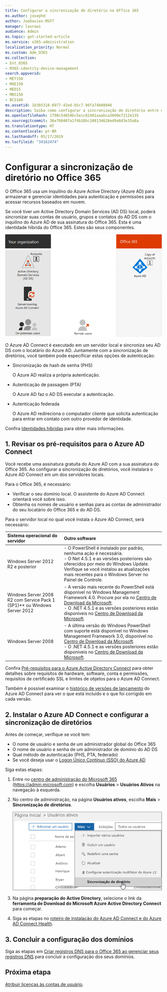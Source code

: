 ```yaml
---
title: Configurar a sincronização de diretório no Office 365
ms.author: josephd
author: JoeDavies-MSFT
manager: laurawi
audience: Admin
ms.topic: get-started-article
ms.service: o365-administration
localization_priority: Normal
ms.custom: Adm_O365
ms.collection:
- Ent_O365
- M365-identity-device-management
search.appverid:
- MET150
- MOE150
- MED15
- MBS150
- BCS160
ms.assetid: 1b3b5318-6977-42ed-b5c7-96fa74b08846
description: Saiba como configurar a sincronização de diretório entre o Office 365 e o seu Active Directory local.
ms.openlocfilehash: 1798c54854bc5ecc82481aaabca3690e7212e135
ms.sourcegitcommit: 36e760407a1f4b18bc108134628ed9a8d3e35a8a
ms.translationtype: HT
ms.contentlocale: pt-BR
ms.lasthandoff: 05/17/2019
ms.locfileid: "34162474"
---
```

# <a name="set-up-directory-synchronization-for-office-365"></a>Configurar a sincronização de diretório no Office 365

O Office 365 usa um inquilino do Azure Active Directory (Azure AD) para armazenar e gerenciar identidades para autenticação e permissões para acessar recursos baseados em nuvem. 

Se você tiver um Active Directory Domain Services (AD DS) local, poderá sincronizar suas contas de usuário, grupos e contatos do AD DS com o inquilino do Azure AD de sua assinatura do Office 365. Esta é uma identidade híbrida do Office 365. Estes são seus componentes.

![](./media/about-office-365-identity/hybrid-identity.png)

O Azure AD Connect é executado em um servidor local e sincroniza seu AD DS com o locatário do Azure AD. Juntamente com a sincronização de diretórios, você também pode especificar estas opções de autenticação:

- Sincronização de hash de senha (PHS)

  O Azure AD realiza a própria autenticação.

- Autenticação de passagem (PTA)

  O Azure AD faz o AD DS executar a autenticação.

- Autenticação federada

  O Azure AD redireciona o computador cliente que solicita autenticação para entrar em contato com outro provedor de identidade.

Confira [Identidades híbridas](plan-for-directory-synchronization.md) para obter mais informações.
  
## <a name="1-review-prerequisites-for-azure-ad-connect"></a>1. Revisar os pré-requisitos para o Azure AD Connect

Você recebe uma assinatura gratuita do Azure AD com a sua assinatura do Office 365. Ao configurar a sincronização de diretórios, você instalará o Azure AD Connect em um dos servidores locais.
  
Para o Office 365, é necessário:
  
- Verificar o seu domínio local. O assistente do Azure AD Connect orientará você sobre isso.
- Obtenha os nomes de usuário e senhas para as contas de administrador do seu locatário do Office 365 e do AD DS.

Para o servidor local no qual você instala o Azure AD Connect, será necessário:
  
|**Sistema operacional do servidor**|**Outro software**|
|:-----|:-----|
|Windows Server 2012 R2 e posterior | - O PowerShell é instalado por padrão, nenhuma ação é necessária.  <br> - O Net 4.5.1 e as versões posteriores são oferecidos por meio do Windows Update. Verifique se você instalou as atualizações mais recentes para o Windows Server no Painel de Controle. |
|Windows Server 2008 R2 com Service Pack 1 (SP1)** ou Windows Server 2012 | - A versão mais recente do PowerShell está disponível no Windows Management Framework 4.0. Procure por ela no [Centro de Download da Microsoft](https://go.microsoft.com/fwlink/p/?LinkId=717996).  <br> - O .NET 4.5.1 e as versões posteriores estão disponíveis no [Centro de Download da Microsoft](https://go.microsoft.com/fwlink/p/?LinkId=717996). |
|Windows Server 2008 | - A última versão do Windows PowerShell com suporte está disponível no Windows Management Framework 3.0, disponível no [Centro de Download da Microsoft](https://go.microsoft.com/fwlink/p/?LinkId=717996).  <br> - O .NET 4.5.1 e as versões posteriores estão disponíveis no [Centro de Download da Microsoft](https://go.microsoft.com/fwlink/p/?LinkId=717996). |

Confira [Pré-requisitos para o Azure Active Directory Connect](https://docs.microsoft.com/azure/active-directory/hybrid/how-to-connect-install-prerequisites) para obter detalhes sobre requisitos de hardware, software, conta e permissões, requisitos de certificado SSL e limites de objetos para o Azure AD Connect.
  
Também é possível examinar o [histórico de versões de lançamento](https://docs.microsoft.com/azure/active-directory/hybrid/reference-connect-version-history) do Azure AD Connect para ver o que está incluído e o que foi corrigido em cada versão.

## <a name="2-install-azure-ad-connect-and-configure-directory-synchronization"></a>2. Instalar o Azure AD Connect e configurar a sincronização de diretórios

Antes de começar, verifique se você tem:

- O nome de usuário e senha de um administrador global do Office 365
- O nome de usuário e senha de um administrador de domínio do AD DS
- Qual método de autenticação (PHS, PTA, federado)
- Se você deseja usar o [Logon Único Contínuo (SSO) do Azure AD](https://docs.microsoft.com/azure/active-directory/hybrid/how-to-connect-sso)

Siga estas etapas:

1. Entre no [centro de administração do Microsoft 365](https://admin.microsoft.com) (https://admin.microsoft.com) e escolha **Usuários** \> **Usuários Ativos** na navegação à esquerda.
2. No centro de administração, na página **Usuários ativos**, escolha **Mais** \> **Sincronização de diretórios**.

    ![No menu Mais, escolha Sincronização de diretórios](media/dc6669e5-c01b-471e-9cdf-04f5d44e1c4b.png)
  
3. Na página **preparação do Active Directory**, selecione o link da **ferramenta de Download do Microsoft Azure Active Directory Connect** para começar. 
4. Siga as etapas no [roteiro de instalação do Azure AD Connect e do Azure AD Connect Health](https://docs.microsoft.com/azure/active-directory/hybrid/how-to-connect-install-roadmap).

## <a name="3-finish-setting-up-domains"></a>3. Concluir a configuração dos domínios

Siga as etapas em [Criar registros DNS para o Office 365 ao gerenciar seus registros DNS](https://support.office.com/article/b0f3fdca-8a80-4e8e-9ef3-61e8a2a9ab23) para concluir a configuração dos seus domínios.

## <a name="next-step"></a>Próxima etapa

[Atribuir licenças às contas de usuário](assign-licenses-to-user-accounts.md).
